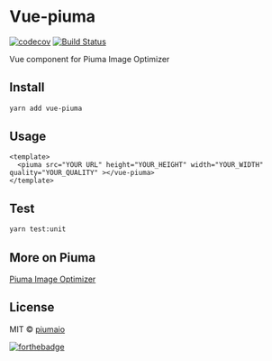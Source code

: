# Vue-piuma
[![codecov](https://codecov.io/gh/piumaio/vue-piuma/branch/master/graph/badge.svg)](https://codecov.io/gh/piumaio/vue-piuma) [![Build Status](https://travis-ci.org/piumaio/vue-piuma.svg?branch=feature%2Ftravis-codecov)](https://travis-ci.org/piumaio/vue-piuma)

Vue component for Piuma Image Optimizer

## Install

```bash
yarn add vue-piuma
```

## Usage

```vue
<template>
  <piuma src="YOUR URL" height="YOUR_HEIGHT" width="YOUR_WIDTH" quality="YOUR_QUALITY" ></vue-piuma>
</template>
```

## Test

```bash
yarn test:unit
```

## More on Piuma

[Piuma Image Optimizer](https://github.com/piumaio/)

## License

MIT &copy; [piumaio](https://github.com/lotrekagency)

[![forthebadge](http://forthebadge.com/images/badges/made-with-vue.svg)](http://forthebadge.com)
